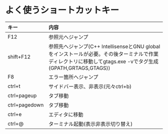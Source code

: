# よく使うショートカットキー

| キー | 内容 |
|:---|:---|
| F12 | 参照元へジャンプ |
| shift+F12 | 参照先へジャンプ(C++ IntellisenseとGNU globalをインストールが必要。その後ターミナルで作業ディレクトリに移動してgtags.exe -vでタグ生成(GPATH,GRTAGS,GTAGS)) |
| F8 | エラー箇所へジャンプ |
| ctrl+t | サイドバー表示、非表示(元々ctrl+b) |
| ctrl+pageup | タブ移動 |
| ctrl+pagedown | タブ移動 |
| ctrl+e | エディタに移動 |
| ctrl+@| ターミナル起動(表示非表示切り替え) |
